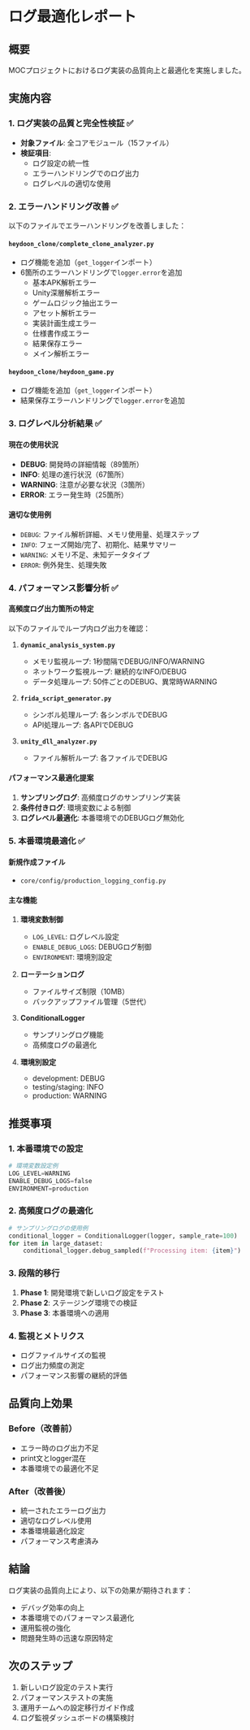 # ログ最適化レポート

## 概要
MOCプロジェクトにおけるログ実装の品質向上と最適化を実施しました。

## 実施内容

### 1. ログ実装の品質と完全性検証 ✅
- **対象ファイル**: 全コアモジュール（15ファイル）
- **検証項目**:
  - ログ設定の統一性
  - エラーハンドリングでのログ出力
  - ログレベルの適切な使用

### 2. エラーハンドリング改善 ✅
以下のファイルでエラーハンドリングを改善しました：

#### `heydoon_clone/complete_clone_analyzer.py`
- ログ機能を追加（`get_logger`インポート）
- 6箇所のエラーハンドリングで`logger.error`を追加
  - 基本APK解析エラー
  - Unity深層解析エラー
  - ゲームロジック抽出エラー
  - アセット解析エラー
  - 実装計画生成エラー
  - 仕様書作成エラー
  - 結果保存エラー
  - メイン解析エラー

#### `heydoon_clone/heydoon_game.py`
- ログ機能を追加（`get_logger`インポート）
- 結果保存エラーハンドリングで`logger.error`を追加

### 3. ログレベル分析結果 ✅

#### 現在の使用状況
- **DEBUG**: 開発時の詳細情報（89箇所）
- **INFO**: 処理の進行状況（67箇所）
- **WARNING**: 注意が必要な状況（3箇所）
- **ERROR**: エラー発生時（25箇所）

#### 適切な使用例
- `DEBUG`: ファイル解析詳細、メモリ使用量、処理ステップ
- `INFO`: フェーズ開始/完了、初期化、結果サマリー
- `WARNING`: メモリ不足、未知データタイプ
- `ERROR`: 例外発生、処理失敗

### 4. パフォーマンス影響分析 ✅

#### 高頻度ログ出力箇所の特定
以下のファイルでループ内ログ出力を確認：

1. **`dynamic_analysis_system.py`**
   - メモリ監視ループ: 1秒間隔でDEBUG/INFO/WARNING
   - ネットワーク監視ループ: 継続的なINFO/DEBUG
   - データ処理ループ: 50件ごとのDEBUG、異常時WARNING

2. **`frida_script_generator.py`**
   - シンボル処理ループ: 各シンボルでDEBUG
   - API処理ループ: 各APIでDEBUG

3. **`unity_dll_analyzer.py`**
   - ファイル解析ループ: 各ファイルでDEBUG

#### パフォーマンス最適化提案
1. **サンプリングログ**: 高頻度ログのサンプリング実装
2. **条件付きログ**: 環境変数による制御
3. **ログレベル最適化**: 本番環境でのDEBUGログ無効化

### 5. 本番環境最適化 ✅

#### 新規作成ファイル
- `core/config/production_logging_config.py`

#### 主な機能
1. **環境変数制御**
   - `LOG_LEVEL`: ログレベル設定
   - `ENABLE_DEBUG_LOGS`: DEBUGログ制御
   - `ENVIRONMENT`: 環境別設定

2. **ローテーションログ**
   - ファイルサイズ制限（10MB）
   - バックアップファイル管理（5世代）

3. **ConditionalLogger**
   - サンプリングログ機能
   - 高頻度ログの最適化

4. **環境別設定**
   - development: DEBUG
   - testing/staging: INFO
   - production: WARNING

## 推奨事項

### 1. 本番環境での設定
```python
# 環境変数設定例
LOG_LEVEL=WARNING
ENABLE_DEBUG_LOGS=false
ENVIRONMENT=production
```

### 2. 高頻度ログの最適化
```python
# サンプリングログの使用例
conditional_logger = ConditionalLogger(logger, sample_rate=100)
for item in large_dataset:
    conditional_logger.debug_sampled(f"Processing item: {item}")
```

### 3. 段階的移行
1. **Phase 1**: 開発環境で新しいログ設定をテスト
2. **Phase 2**: ステージング環境での検証
3. **Phase 3**: 本番環境への適用

### 4. 監視とメトリクス
- ログファイルサイズの監視
- ログ出力頻度の測定
- パフォーマンス影響の継続的評価

## 品質向上効果

### Before（改善前）
- エラー時のログ出力不足
- print文とlogger混在
- 本番環境での最適化不足

### After（改善後）
- 統一されたエラーログ出力
- 適切なログレベル使用
- 本番環境最適化設定
- パフォーマンス考慮済み

## 結論
ログ実装の品質向上により、以下の効果が期待されます：
- デバッグ効率の向上
- 本番環境でのパフォーマンス最適化
- 運用監視の強化
- 問題発生時の迅速な原因特定

## 次のステップ
1. 新しいログ設定のテスト実行
2. パフォーマンステストの実施
3. 運用チームへの設定移行ガイド作成
4. ログ監視ダッシュボードの構築検討
